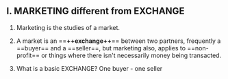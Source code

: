 ## I. MARKETING different from EXCHANGE
1. Marketing is the studies of a market. 

2. A market is an ==**++exchange++**== between two partners, frequently a ==buyer== and a ==seller==, 
but marketing also, applies to ==non-profit== or things where there isn't necessarily money being transacted.

3. What is a basic EXCHANGE?
One buyer - one seller

